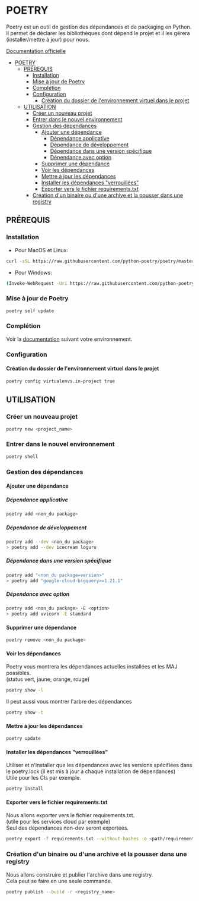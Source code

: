 # POETRY

Poetry est un outil de gestion des dépendances et de packaging en Python. \
Il permet de déclarer les bibliothèques dont dépend le projet et il les gérera (installer/mettre à jour) pour nous.

[Documentation officielle](https://python-poetry.org/docs/)

- [POETRY](#poetry)
  - [PRÉREQUIS](#prérequis)
    - [Installation](#installation)
    - [Mise à jour de Poetry](#mise-à-jour-de-poetry)
    - [Complétion](#complétion)
    - [Configuration](#configuration)
      - [Création du dossier de l'environnement virtuel dans le projet](#création-du-dossier-de-lenvironnement-virtuel-dans-le-projet)
  - [UTILISATION](#utilisation)
    - [Créer un nouveau projet](#créer-un-nouveau-projet)
    - [Entrer dans le nouvel environnement](#entrer-dans-le-nouvel-environnement)
    - [Gestion des dépendances](#gestion-des-dépendances)
      - [Ajouter une dépendance](#ajouter-une-dépendance)
        - [Dépendance applicative](#dépendance-applicative)
        - [Dépendance de développement](#dépendance-de-développement)
        - [Dépendance dans une version spécifique](#dépendance-dans-une-version-spécifique)
        - [Dépendance avec option](#dépendance-avec-option)
      - [Supprimer une dépendance](#supprimer-une-dépendance)
      - [Voir les dépendances](#voir-les-dépendances)
      - [Mettre à jour les dépendances](#mettre-à-jour-les-dépendances)
      - [Installer les dépendances "verrouillées"](#installer-les-dépendances-verrouillées)
      - [Exporter vers le fichier requirements.txt](#exporter-vers-le-fichier-requirementstxt)
    - [Création d'un binaire ou d'une archive et la pousser dans une registry](#création-dun-binaire-ou-dune-archive-et-la-pousser-dans-une-registry)

## PRÉREQUIS

### Installation

- Pour MacOS et Linux:

```bash
curl -sSL https://raw.githubusercontent.com/python-poetry/poetry/master/get-poetry.py | python3 -
```

- Pour Windows:

```bash
(Invoke-WebRequest -Uri https://raw.githubusercontent.com/python-poetry/poetry/master/get-poetry.py -UseBasicParsing).Content | python -
```

### Mise à jour de Poetry

```bash
poetry self update
```

### Complétion

Voir la [documentation](https://python-poetry.org/docs/#enable-tab-completion-for-bash-fish-or-zsh) suivant votre environnement.

### Configuration

#### Création du dossier de l'environnement virtuel dans le projet

```bash
poetry config virtualenvs.in-project true
```

## UTILISATION

### Créer un nouveau projet

```bash
poetry new <project_name>
```

### Entrer dans le nouvel environnement

```bash
poetry shell
```

### Gestion des dépendances

#### Ajouter une dépendance

##### Dépendance applicative

```bash
poetry add <non_du package>
```

##### Dépendance de développement

```bash
poetry add --dev <non_du package>
> poetry add --dev icecream loguru
```

##### Dépendance dans une version spécifique

```bash
poetry add "<non_du package=version>"
> poetry add "google-cloud-bigquery>=1.21.1"
```

##### Dépendance avec option

```bash
poetry add <non_du package> -E <option>
> poetry add uvicorn -E standard
```

#### Supprimer une dépendance

```bash
poetry remove <non_du package>
```

#### Voir les dépendances

Poetry vous montrera les dépendances actuelles installées et les MAJ possibles. \
(status vert, jaune, orange, rouge)

```bash
poetry show -l
```

Il peut aussi vous montrer l'arbre des dépendances

```bash
poetry show -t
```

#### Mettre à jour les dépendances

```bash
poetry update
```

#### Installer les dépendances "verrouillées"

Utiliser et n'installer que les dépendances avec les versions spécifiées dans le poetry.lock (il est mis à jour à chaque installation de dépendances) \
Utile pour les CIs par exemple.

```bash
poetry install
```

#### Exporter vers le fichier requirements.txt

Nous allons exporter vers le fichier requirements.txt. \
(utile pour les services cloud par exemple) \
Seul des dépendances non-dev seront exportées.

```bash
poetry export -f requirements.txt --without-hashes -o <path/requirements.txt>
```


### Création d'un binaire ou d'une archive et la pousser dans une registry

Nous allons construire et publier l'archive dans une registry. \
Cela peut se faire en une seule commande.

```bash
poetry publish --build -r <registry_name>
```
